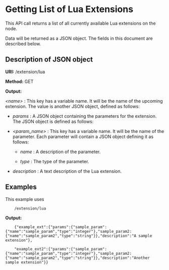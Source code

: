 Getting List of Lua Extensions
==============================

This API call returns a list of all currently available Lua extensions on the node.

Data will be returned as a JSON object. The fields in this document are described below.

Description of JSON object
--------------------------

**URI:**   /extension/lua

**Method:**   GET

**Output:**

*&lt;name&gt;* :   This key has a variable name. It will be the name of the upcoming extension. The value is another JSON object, defined as follows:

* *params* :   A JSON object containing the parameters for the extension. The JSON object is defined as follows:

 * *&lt;param\_name&gt;* :   This key has a variable name. It will be the name of the parameter. Each parameter will contain a JSON object defining it as follows:

   * *name* :   A description of the parameter.

   * *type* :   The type of the parameter.

* *description* :   A text description of the Lua extension.

Examples
--------

This example uses

```
    /extension/lua
```

**Output:**

```
    {"example_ext":{"params":{"sample_param":{"name":"sample_param","type":"integer"},"sample_param2:{"name":"sample_param2","type":"string"}},"description":"A sample extension"},

    "example_ext2":{"params":{"sample_param":{"name":"sample_param","type":"integer"},"sample_param2:{"name":"sample_param2","type":"string"}},"description":"Another sample extension"}}
```